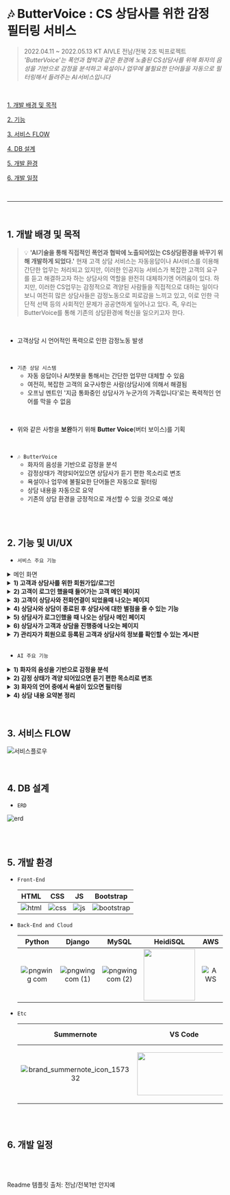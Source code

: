 <br>

# 🎶 ButterVoice : CS 상담사를 위한 감정 필터링 서비스
> 2022.04.11 ~ 2022.05.13 KT AIVLE 전남/전북 2조 빅프로젝트<br>
>  *'ButterVoice'는 폭언과 협박과 같은 환경에 노출된 CS상담사를 위해 화자의 음성을 기반으로 감정을 분석하고 욕설이나 업무에 불필요한 단어들을 자동으로 필터링해서 들려주는 AI서비스입니다*

<br>

[1. 개발 배경 및 목적](#1-개발-배경-및-목적)

[2. 기능](#2-기능-및-UI/UX)

[3. 서비스 FLOW](#3-서비스-FLOW)

[4. DB 설계](#4-DB-설계)

[5. 개발 환경](#5-개발-환경)

[6. 개발 일정](#6-개발-일정)

<br>

***

<br>

## 1. 개발 배경 및 목적
> 💡 **'AI기술을 통해 직접적인 폭언과 협박에 노출되어있는 CS상담환경을 바꾸기 위해 개발하게 되었다.'** 현재 고객 상담 서비스는 자동응답이나 AI서비스를 이용해 간단한 업무는 처리되고 있지만, 이러한 인공지능 서비스가 복잡한 고객의 요구를 듣고 해결하고자 하는 상담사의 역할을 완전히 대체하기엔 어려움이 있다. 하지만, 이러한 CS업무는 감정적으로 격양된 사람들을 직접적으로 대하는 일이다 보니 여전히 많은 상담사들은 감정노동으로 피로감을 느끼고 있고, 이로 인한 극단적 선택 등의 사회적인 문제가 공공연하게 일어나고 있다. 즉, 우리는 ButterVoice를 통해 기존의 상담환경에 혁신을 일으키고자 한다.

<br>

- 고객상담 시 언어적인 폭력으로 인한 감정노동 발생

<br>

- `기존 상담 시스템`
    - 자동 응답이나 AI챗봇을 통해서는 간단한 업무만 대체할 수 있음 
    - 여전히, 복잡한 고객의 요구사항은 사람(상담사)에 의해서 해결됨
    - 오프닝 멘트인 '지금 통화중인 상담사가 누군가의 가족입니다'로는 폭력적인 언어를 막을 수 없음
 
<br>

- 위와 같은 사항을 **보완**하기 위해 **Butter Voice**(버터 보이스)를 기획

<br>

- `🎶 ButterVoice`
  - 화자의 음성을 기반으로 감정을 분석
  - 감정상태가 격양되어있으면 상담사가 듣기 편한 목소리로 변조
  - 욕설이나 업무에 불필요한 단어들은 자동으로 필터링
  - 상담 내용을 자동으로 요약
  - 기존의 상담 환경을 긍정적으로 개선할 수 있을 것으로 예상

<br>


<br>

## 2. 기능 및 UI/UX
- `서비스 주요 기능`

<details>
  <summary>메인 화면</summary>
   <div markdown="1">       
     <br>
     <img src="https://user-images.githubusercontent.com/37900424/163407923-5b085483-b7b2-4fb6-85fc-dc8076a7eca9.png" width="740" height="412">
     <br>
     <text>⇒ 버터보이스의 홈화면으로 회원가입과 로그인을 할 수 있는 버튼이 있다</text>
   </div>
 </details>

 <details>
    <summary><strong>1) 고객과 상담사를 위한 회원가입/로그인</strong></summary>
        <div markdown="1">  
            <h3>📝 고객 회원가입</h3>
            <img src="https://user-images.githubusercontent.com/37900424/163437197-c1b98a8c-2a86-48f8-8eee-dcf6aaa2d562.png" width="700" height="412">
            <h3>📝 상담사 회원가입</h3>
            <img src="https://user-images.githubusercontent.com/37900424/163436261-80ec240a-bbaf-4665-9e6a-335ead82c907.png" width="700" height="412">
            <h3>🔒 로그인</h3>
            <img src="https://user-images.githubusercontent.com/37900424/163436370-506c899e-df35-4929-bdd4-900a752208b3.png" width="700" height="412">
        </div>
</details>
 
 <details>
  <summary><strong>2) 고객이 로그인 했을때 들어가는 고객 메인 페이지</strong></summary>
   <div markdown="1"> 
    <br>      
     <img src="https://user-images.githubusercontent.com/37900424/163409801-9a159360-4278-43cd-8f48-adf6dfd2cdf0.png" width="700" height="412">
     <br>
     <text>⇒ 고객이 상담할 수 있는 상담사를 선택해 상담을 신청할 수 있다</text>
   </div>
 </details>
 
 <details>
  <summary><strong>3) 고객이 상담사와 전화연결이 되었을때 나오는 페이지</strong></summary>
   <div markdown="1">
     <br>      
     <img src="https://user-images.githubusercontent.com/37900424/163410276-f70505e4-c0be-4872-9167-43ca654dba58.png" width="700" height="412">
     <br>
      <text>⇒ 상담 시 안내 문구와 고객이 상담을 종료하고 싶으면 누르는 상담 종료버튼으로 구성</text>
   </div>
 </details>
 
 <details>
  <summary><strong>4) 상담사와 상담이 종료된 후 상담사에 대한 별점을 줄 수 있는 기능</strong></summary>
   <div markdown="1">  
   <br>     
     <img src="https://user-images.githubusercontent.com/37900424/163410761-dd963844-9ba7-4e48-8900-bcf01fa5109c.png" width="700" height="412">
     <br>
     <text>⇒ 상담사에 대한 별점을 1~5까지 줄 수 있다</text>
   </div>
 </details>
 
 <details>
  <summary><strong>5) 상담사가 로그인했을 때 나오는 상담사 메인 페이지</strong></summary>
   <div markdown="1">
   <br>
     <img src="https://user-images.githubusercontent.com/37900424/163411003-8e0a4781-2630-44f4-9bd9-783288e0ce03.png" width="700" height="412">
     <br>
     <text>⇒ 상담사가 전화가 걸려온 순서대로 전화 대기자들을 확인 할 수 있다 </text>
   </div>
 </details>
 
 <details>
  <summary><strong>6) 상담사가 고객과 상담을 진행중에 나오는 페이지</strong></summary>
   <div markdown="1">  
     <br>
     <img src="https://user-images.githubusercontent.com/37900424/163416825-ec312508-4510-413b-87e5-ffc3a5471620.png" width="700" height="412">
     <br>
     <text>⇒ 고객 상담 메뉴얼, 고객의 기본 정보, 고객과 상담시 적는 상담내용글쓰기 부분으로 이루어져있다</text>
     <br>
   </div>
 </details>
 
 <details>
  <summary><strong>7) 관리자가 회원으로 등록된 고객과 상담사의 정보를 확인할 수 있는 게시판</strong></summary>
   <div markdown="1">    
     <br>
     <img src="https://user-images.githubusercontent.com/37900424/163411263-e498edba-7ddb-4edc-b3a7-bfa816ad8229.png" width="700" height="412">
     <br>
      <h3>👩🏻‍🏫 상담사 게시판</h3>
        <img src="https://user-images.githubusercontent.com/37900424/163411932-c621d148-9480-428c-9db0-8c07c226a6f7.png" width="700" height="412">    
       <h3>👩🏻 고객 게시판</h3>
        <img src="https://user-images.githubusercontent.com/37900424/163412054-0467ba80-1b07-4e79-a5a4-d2e787ddcee8.png" width="700" height="412">
     <br>
     <text>⇒ 고객정보게시판/상담사정보게시판으로 이루어져있다</text>
   </div>
 </details>
 <br>

 - `AI 주요 기능`
 <details>
    <summary><strong>1) 화자의 음성을 기반으로 감정을 분석</strong></summary>
    <text>⇒ CNN 기반 전이 학습을 이용한 음성 감정 인식</text>
 </details>
  <details>
    <summary><strong>2) 감정 상태가 격양 되어있으면 듣기 편한 목소리로 변조</strong></summary>
    <text>⇒ 기가지니 API(지니 Voice) 사용</text>
 </details>
  <details>
    <summary><strong>3) 화자의 언어 중에서 욕설이 있으면 필터링</strong></summary>
    <text>⇒ STT/TTS + 필터링</text>
 </details>
  <details>
    <summary><strong>4) 상담 내용 요약본 정리</strong></summary>
    <text>⇒ 어텐션을 이용한 Text Summeraiztion</text>
 </details>
<br>

<br>

## 3. 서비스 FLOW
 
 ![서비스플로우](https://user-images.githubusercontent.com/37900424/163413269-f05b2bdb-bf91-454b-acda-392fb43f503a.png)


<br>

## 4. DB 설계
  - `ERD`

![erd](https://user-images.githubusercontent.com/37900424/163409334-4a2d651f-e6eb-43f9-b620-59c5a1d55876.png)


<br>


<br>

## 5. 개발 환경

- `Front-End`

  |HTML|CSS|JS|Bootstrap|
  |:---:|:---:|:---:|:---:|
  |![html](https://user-images.githubusercontent.com/68097036/151471705-99458ff8-186c-435b-ac5c-f348fd836e40.png)|![css](https://user-images.githubusercontent.com/68097036/151471805-14e89a94-59e8-468f-8192-c10746b93896.png)|![js](https://user-images.githubusercontent.com/68097036/151471854-e0134a79-b7ef-4a0f-99fd-53e8ee5baf50.png)|![bootstrap](https://user-images.githubusercontent.com/68097036/151480381-2b23a8af-c6b4-43a6-96a6-ea69e0b953e0.png)|


- `Back-End and Cloud`

  |Python|Django|MySQL|HeidiSQL|AWS|
  |:---:|:---:|:---:|:---:|:---:|
  |![pngwing com](https://user-images.githubusercontent.com/68097036/151479684-a85d26d4-e79e-47c9-9023-bf6d92f57536.png)|![pngwing com (1)](https://user-images.githubusercontent.com/68097036/151466729-9cad0405-85ad-454e-815a-1a4fd065f8b7.png)|![pngwing com (2)](https://user-images.githubusercontent.com/68097036/151466853-2b56fd0f-3aa9-424e-b17b-1c7cd991ffbf.png)|<img src="https://user-images.githubusercontent.com/68097036/151467351-5a359330-8d81-47b9-a33f-f7a5e0d69319.png" width="120" height="120">|![AWS](https://user-images.githubusercontent.com/37900424/163412651-7bc435ac-ce9b-4de0-add1-f12b9abbc606.png)|


- `Etc`

  |Summernote|VS Code|Microsoft Teams|GitHub|Notion|
  |:---:|:---:|:---:|:---:|:---:|
  |![brand_summernote_icon_157332](https://user-images.githubusercontent.com/68097036/151470431-2b196263-3c3f-425d-8fd0-0d6cf440e3d1.png)|<img src="https://user-images.githubusercontent.com/68097036/151479933-01785e34-1283-4fca-a407-9fe284b50fa8.png" width="220" height="100">|![pngwing com (4)](https://user-images.githubusercontent.com/68097036/151467837-2cd89acd-2a92-45dd-b06b-e08e316b7695.png)|<img src="https://user-images.githubusercontent.com/68097036/151467910-0fda00cd-c08b-4869-a21e-a66d1d133ff5.png" width="220" height="100">|<img src="https://user-images.githubusercontent.com/68097036/151468186-82e630d3-8c3c-4c75-8243-e1efcba34926.png" width="220" height="130">|

<br>

<br>

## 6. 개발 일정


<br><br><br>
<text>Readme 템플릿 출처: 전남/전북1반 안지예</text>
